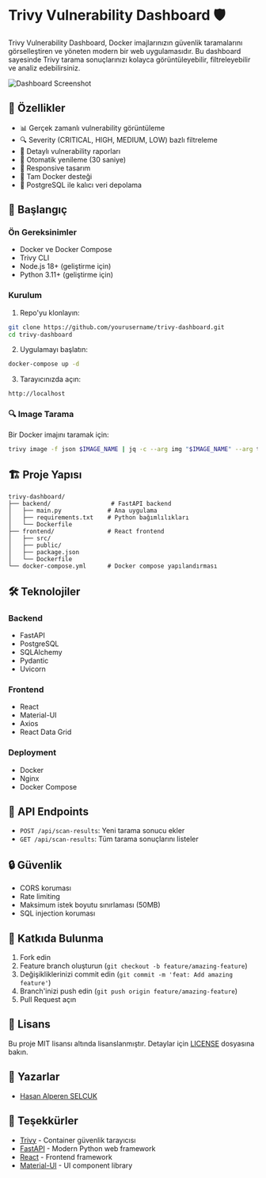 # Trivy Vulnerability Dashboard 🛡️

Trivy Vulnerability Dashboard, Docker imajlarınızın güvenlik taramalarını görselleştiren ve yöneten modern bir web uygulamasıdır. Bu dashboard sayesinde Trivy tarama sonuçlarınızı kolayca görüntüleyebilir, filtreleyebilir ve analiz edebilirsiniz.

![Dashboard Screenshot](docs/dashboard-screenshot.png)

## 🌟 Özellikler

- 📊 Gerçek zamanlı vulnerability görüntüleme
- 🔍 Severity (CRITICAL, HIGH, MEDIUM, LOW) bazlı filtreleme
- 📝 Detaylı vulnerability raporları
- 🔄 Otomatik yenileme (30 saniye)
- 📱 Responsive tasarım
- 🐳 Tam Docker desteği
- 💾 PostgreSQL ile kalıcı veri depolama

## 🚀 Başlangıç

### Ön Gereksinimler

- Docker ve Docker Compose
- Trivy CLI
- Node.js 18+ (geliştirme için)
- Python 3.11+ (geliştirme için)

### Kurulum

1. Repo'yu klonlayın:
```bash
git clone https://github.com/yourusername/trivy-dashboard.git
cd trivy-dashboard
```

2. Uygulamayı başlatın:
```bash
docker-compose up -d
```

3. Tarayıcınızda açın:
```
http://localhost
```

### 🔍 Image Tarama

Bir Docker imajını taramak için:

```bash
trivy image -f json $IMAGE_NAME | jq -c --arg img "$IMAGE_NAME" --arg time "$(date -u +"%Y-%m-%dT%H:%M:%SZ")" '{image_name: $img, scan_time: $time, vulnerabilities: [.Results[] | select(.Vulnerabilities != null) | .Vulnerabilities[]] | unique}' | curl -X POST -H "Content-Type: application/json" -d @- http://localhost/api/scan-results
```

## 🏗️ Proje Yapısı

```
trivy-dashboard/
├── backend/                 # FastAPI backend
│   ├── main.py             # Ana uygulama
│   ├── requirements.txt    # Python bağımlılıkları
│   └── Dockerfile         
├── frontend/               # React frontend
│   ├── src/               
│   ├── public/            
│   ├── package.json       
│   └── Dockerfile        
└── docker-compose.yml      # Docker compose yapılandırması
```

## 🛠️ Teknolojiler

### Backend
- FastAPI
- PostgreSQL
- SQLAlchemy
- Pydantic
- Uvicorn

### Frontend
- React
- Material-UI
- Axios
- React Data Grid

### Deployment
- Docker
- Nginx
- Docker Compose

## 📝 API Endpoints

- `POST /api/scan-results`: Yeni tarama sonucu ekler
- `GET /api/scan-results`: Tüm tarama sonuçlarını listeler

## 🔒 Güvenlik

- CORS koruması
- Rate limiting
- Maksimum istek boyutu sınırlaması (50MB)
- SQL injection koruması

## 🤝 Katkıda Bulunma

1. Fork edin
2. Feature branch oluşturun (`git checkout -b feature/amazing-feature`)
3. Değişikliklerinizi commit edin (`git commit -m 'feat: Add amazing feature'`)
4. Branch'inizi push edin (`git push origin feature/amazing-feature`)
5. Pull Request açın

## 📄 Lisans

Bu proje MIT lisansı altında lisanslanmıştır. Detaylar için [LICENSE](LICENSE) dosyasına bakın.

## 👥 Yazarlar

- [Hasan Alperen SELCUK](https://github.com/alperen-selcuk)

## 🙏 Teşekkürler

- [Trivy](https://github.com/aquasecurity/trivy) - Container güvenlik tarayıcısı
- [FastAPI](https://fastapi.tiangolo.com/) - Modern Python web framework
- [React](https://reactjs.org/) - Frontend framework
- [Material-UI](https://mui.com/) - UI component library
